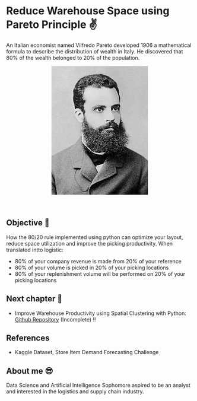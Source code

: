 # Reduce Warehouse Space using Pareto Principle ✌️
An Italian economist named Vilfredo Pareto developed 1906 a mathematical formula to describe the distribution of wealth in Italy. He discovered that 80% of the wealth belonged to 20% of the population.<br>
<p align="center">
  <img 
    src="Pareto.jpg"
  >
</p>
<br>

## Objective 🎯
How the 80/20 rule implemented using python can optimize your layout, reduce space utilization and improve the picking productivity. When translated intto logistic:
- 80% of your company revenue is made from 20% of your reference
- 80% of your volume is picked in 20% of your picking locations
- 80% of your replenishment volume will be performed on 20% of your picking locations

## Next chapter 👣
- Improve Warehouse Productivity using Spatial Clustering with Python: [Github Repository]() (Incomplete) ‼️


## References
- Kaggle Dataset, Store Item Demand Forecasting Challenge

## About me 😎
Data Science and Artificial Intelligence Sophomore aspired to be an analyst and interested in the logistics and supply chain industry.
